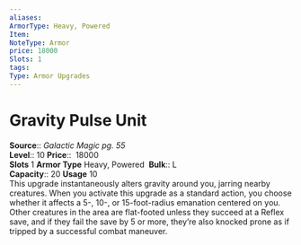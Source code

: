 ```yaml
---
aliases: 
ArmorType: Heavy, Powered
Item:
NoteType: Armor
price: 18000
Slots: 1
tags: 
Type: Armor Upgrades
---
```


# Gravity Pulse Unit

**Source**:: _Galactic Magic pg. 55_  
**Level**:: 10
**Price**::  18000  
**Slots** 1 **Armor Type** Heavy, Powered 
**Bulk**:: L  
**Capacity**:: 20 **Usage** 10  
This upgrade instantaneously alters gravity around you, jarring nearby creatures. When you activate this upgrade as a standard action, you choose whether it affects a 5-, 10-, or 15-foot-radius emanation centered on you. Other creatures in the area are flat-footed unless they succeed at a Reflex save, and if they fail the save by 5 or more, they’re also knocked prone as if tripped by a successful combat maneuver.
